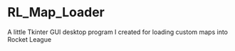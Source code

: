 # RL_Map_Loader


A little Tkinter GUI desktop program I created for loading custom maps into Rocket League
